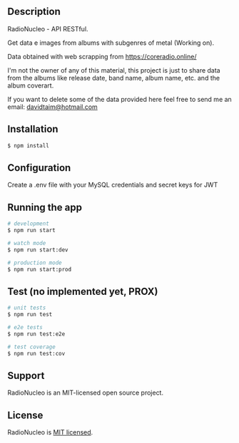 ## Description

RadioNucleo - API RESTful.

Get data e images from albums with subgenres of metal (Working on).

Data obtained with web scrapping from https://coreradio.online/

I'm not the owner of any of this material, this project is just to share data from the albums like release date, band name, album name, etc. and the album coverart.

If you want to delete some of the data provided here feel free to send me an email: davidtaim@hotmail.com

## Installation

```bash
$ npm install
```
## Configuration
Create a .env file with your MySQL credentials and secret keys for JWT

## Running the app

```bash
# development
$ npm run start

# watch mode
$ npm run start:dev

# production mode
$ npm run start:prod
```

## Test (no implemented yet, PROX)

```bash
# unit tests
$ npm run test

# e2e tests
$ npm run test:e2e

# test coverage
$ npm run test:cov
```

## Support

RadioNucleo is an MIT-licensed open source project.

## License

RadioNucleo is [MIT licensed](LICENSE).

